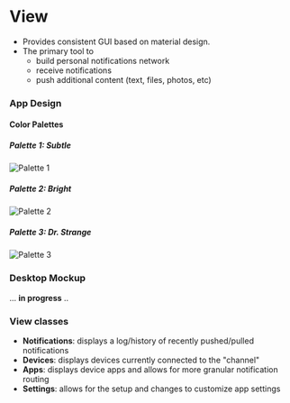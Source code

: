 # View


* Provides consistent GUI based on material design. 
* The primary tool to
    * build personal notifications network
    * receive notifications
    * push additional content (text, files, photos, etc) 


### App Design
#### Color Palettes


##### Palette 1: Subtle
![Palette 1](assets/3.PNG)


##### Palette 2: Bright
![Palette 2](assets/4.PNG)


##### Palette 3: Dr. Strange
![Palette 3](assets/5.PNG)


### Desktop Mockup

... **in progress** ..


### View classes
* **Notifications**: displays a log/history of recently pushed/pulled notifications
* **Devices**: displays devices currently connected to the "channel"
* **Apps**: displays device apps and allows for more granular notification routing
* **Settings**: allows for the setup and changes to customize app settings
